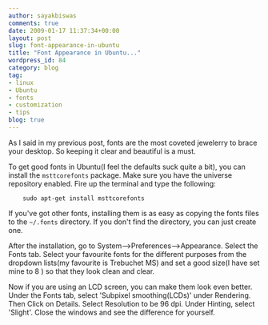 ```yaml
---
author: sayakbiswas
comments: true
date: 2009-01-17 11:37:34+00:00
layout: post
slug: font-appearance-in-ubuntu
title: "Font Appearance in Ubuntu..."
wordpress_id: 84
category: blog
tag:
- linux
- Ubuntu
- fonts
- customization
- tips
blog: true
---
```


As I said in my previous post, fonts are the most coveted jewelerry to brace your desktop. So keeping it clear and beautiful is a must.

To get good fonts in Ubuntu(I feel the defaults suck quite a bit), you can install the `msttcorefonts` package. Make sure you have the universe repository enabled. Fire up the terminal and type the following:

		sudo apt-get install msttcorefonts

If you've got other fonts, installing them is as easy as copying the fonts files to the `~/.fonts` directory. If you don't find the directory, you can just create one.

After the installation, go to System-->Preferences-->Appearance. Select the Fonts tab. Select your favourite fonts for the different purposes from the dropdown lists(my favourite is Trebuchet MS) and set a good size(I have set mine to 8 ) so that they look clean and clear.

Now if you are using an LCD screen, you can make them look even better. Under the Fonts tab, select 'Subpixel smoothing(LCDs)' under Rendering. Then Click on Details. Select Resolution to be 96 dpi. Under Hinting, select 'Slight'. Close the windows and see the difference for yourself.
